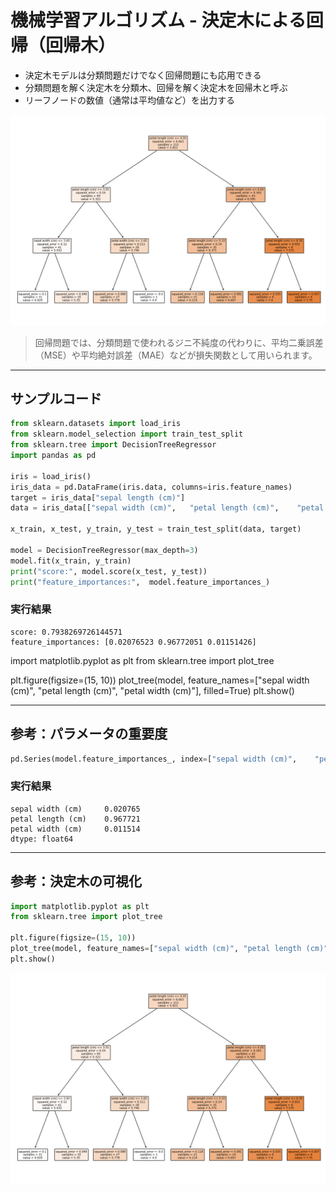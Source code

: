 # 機械学習アルゴリズム - 決定木による回帰（回帰木）
* 決定木モデルは分類問題だけでなく回帰問題にも応用できる
* 分類問題を解く決定木を分類木、回帰を解く決定木を回帰木と呼ぶ
* リーフノードの数値（通常は平均値など）を出力する

<img src="img/009.png">

> 回帰問題では、分類問題で使われるジニ不純度の代わりに、平均二乗誤差（MSE）や平均絶対誤差（MAE）などが損失関数として用いられます。

---

## サンプルコード

```py
from sklearn.datasets import load_iris
from sklearn.model_selection import train_test_split
from sklearn.tree import DecisionTreeRegressor
import pandas as pd

iris = load_iris()
iris_data = pd.DataFrame(iris.data, columns=iris.feature_names)
target = iris_data["sepal length (cm)"]
data = iris_data[["sepal width (cm)",	"petal length (cm)",	"petal width (cm)"]]

x_train, x_test, y_train, y_test = train_test_split(data, target)

model = DecisionTreeRegressor(max_depth=3)
model.fit(x_train, y_train)
print("score:", model.score(x_test, y_test))
print("feature_importances:",  model.feature_importances_)
```

### 実行結果

```
score: 0.7938269726144571
feature_importances: [0.02076523 0.96772051 0.01151426]
```

import matplotlib.pyplot as plt
from sklearn.tree import plot_tree

plt.figure(figsize=(15, 10))
plot_tree(model, feature_names=["sepal width (cm)", 	"petal length (cm)", 	"petal width (cm)"], filled=True)
plt.show()

---

## 参考：パラメータの重要度

```py
pd.Series(model.feature_importances_, index=["sepal width (cm)",	"petal length (cm)",	"petal width (cm)"])
```

### 実行結果

```
sepal width (cm)     0.020765
petal length (cm)    0.967721
petal width (cm)     0.011514
dtype: float64
```

---

## 参考：決定木の可視化

```py
import matplotlib.pyplot as plt
from sklearn.tree import plot_tree

plt.figure(figsize=(15, 10))
plot_tree(model, feature_names=["sepal width (cm)",	"petal length (cm)",	"petal width (cm)"], filled=True)
plt.show()
```

<img src="img/009.png">
